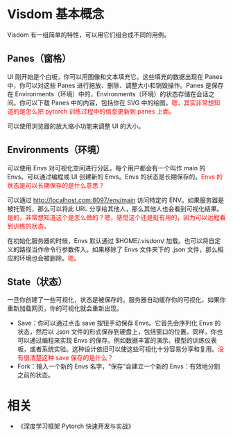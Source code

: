 
# Visdom 基本概念

Visdom 有一组简单的特性，可以用它们组合成不同的用例。


## Panes（窗格）

UI 刚开始是个白板，你可以用图像和文本填充它。这些填充的数据出现在 Panes 中，你可以对这些 Panes 进行拖放、删除、调整大小和销毁操作。Panes 是保存在 Environments（环境）中的，Environments（环境）的状态存储在会话之间。你可以下载 Panes 中的内容，包括你在 SVG 中的绘图。<span style="color:red;">嗯，其实非常想知道的是怎么把 pytorch 训练过程中的信息更新到 panes 上面。</span>

可以使用浏览器的放大缩小功能来调整 UI 的大小。

## Environments（环境）

可以使用 Envs 对可视化空间进行分区。每个用户都会有一个叫作 main 的 Envs。可以通过编程或 UI 创建新的 Envs。Envs 的状态是长期保存的。<span style="color:red;">Envs 的状态是可以长期保存的是什么意思？</span>

可以通过 http://localhost.com:8097/env/main 访问特定的 ENV。如果服务器是被托管的，那么可以将此 URL 分享给其他人，那么其他人也会看到可视化结果。<span style="color:red;">是的，非常想知道这个是怎么做的？嗯，感觉这个还是挺有用的，因为可以远程看到训练的状态。</span>

在初始化服务器的时候，Envs 默认通过 $HOME/.visdom/ 加载。也可以将自定义的路径当作命令行参数传入。如果移除了 Envs 文件夹下的 .json 文件，那么相应的环境也会被删除。<span style="color:red;">嗯。</span>

## State（状态）

一旦你创建了一些可视化，状态是被保存的。服务器自动缓存你的可视化，如果你重新加载网页，你的可视化就会重新出现。

- Save：你可以通过点击 save 按钮手动保存 Envs。它首先会序列化 Envs 的状态，然后以 .json 文件的形式保存到硬盘上，包括窗口的位置。同样，你也可以通过编程来实现 Envs 的保存。例如数据丰富的演示、模型的训练仪表板，或者系统实验。这种设计依旧可以使这些可视化十分容易分享和复用。<span style="color:red;">没有很清楚这种 save 保存的是什么？</span>
- Fork：输入一个新的 Envs 名字，“保存”会建立一个新的 Envs：有效地分割之前的状态。





# 相关

- 《深度学习框架 Pytorch 快速开发与实战》

